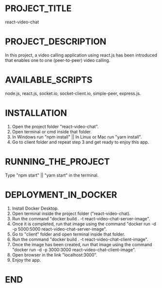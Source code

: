 # PROJECT_TITLE

react-video-chat

# PROJECT_DESCRIPTION

In this project, a video calling application using react.js has been introduced that enables one to one (peer-to-peer) video calling.

# AVAILABLE_SCRIPTS

node.js, react.js, socket.io, socket-client.io, simple-peer, express.js.

# INSTALLATION

1. Open the project folder "react-video-chat".
2. Open terminal or cmd inside that folder.
3. In Windows run "npm install" || In Linux or Mac run "yarn install".
4. Go to client folder and repeat step 3 and get ready to enjoy this app.

# RUNNING_THE_PROJECT

Type "npm start" || "yarn start" in the terminal.

# DEPLOYMENT_IN_DOCKER

1. Install Docker Desktop.
2. Open terminal inside the project folder ("react-video-chat).
3. Run the command "docker build . -t react-video-chat-server-image".
4. Once it is completed, run that image using the command "docker run -d -p 5000:5000 react-video-chat-server-image".
5. Go to "client" folder and open terminal inside that folder.
6. Run the command "docker build . -t react-video-chat-client-image".
7. Once the image has been created, run that image using the command "docker run -d -p 3000:3000 react-video-chat-client-image".
8. Open browser in the link "localhost:3000".
9. Enjoy the app. 

# END